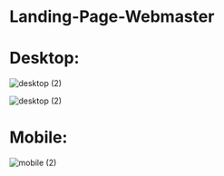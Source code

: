 # Landing-Page-Webmaster

# Desktop:

![desktop (2)](https://user-images.githubusercontent.com/74673812/146748521-8409dc8a-3726-4c5e-bc23-efade5d2322b.png)

![desktop (2)](https://user-images.githubusercontent.com/74673812/146748691-8de00038-401a-4fa5-87bc-dab6e2dccaa7.png)


# Mobile:
![mobile (2)](https://user-images.githubusercontent.com/74673812/146748386-8525ecf7-5588-4239-8982-cf701ad90a7d.png)
